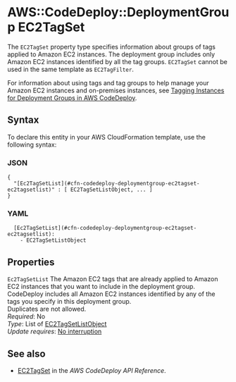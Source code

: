 # AWS::CodeDeploy::DeploymentGroup EC2TagSet<a name="aws-properties-codedeploy-deploymentgroup-ec2tagset"></a>

The `EC2TagSet` property type specifies information about groups of tags applied to Amazon EC2 instances\. The deployment group includes only Amazon EC2 instances identified by all the tag groups\. `EC2TagSet` cannot be used in the same template as `EC2TagFilter`\.

For information about using tags and tag groups to help manage your Amazon EC2 instances and on\-premises instances, see [Tagging Instances for Deployment Groups in AWS CodeDeploy](https://docs.aws.amazon.com/codedeploy/latest/userguide/instances-tagging.html)\.

## Syntax<a name="aws-properties-codedeploy-deploymentgroup-ec2tagset-syntax"></a>

To declare this entity in your AWS CloudFormation template, use the following syntax:

### JSON<a name="aws-properties-codedeploy-deploymentgroup-ec2tagset-syntax.json"></a>

```
{
  "[Ec2TagSetList](#cfn-codedeploy-deploymentgroup-ec2tagset-ec2tagsetlist)" : [ EC2TagSetListObject, ... ]
}
```

### YAML<a name="aws-properties-codedeploy-deploymentgroup-ec2tagset-syntax.yaml"></a>

```
  [Ec2TagSetList](#cfn-codedeploy-deploymentgroup-ec2tagset-ec2tagsetlist):
    - EC2TagSetListObject
```

## Properties<a name="aws-properties-codedeploy-deploymentgroup-ec2tagset-properties"></a>

`Ec2TagSetList` <a name="cfn-codedeploy-deploymentgroup-ec2tagset-ec2tagsetlist"></a>
The Amazon EC2 tags that are already applied to Amazon EC2 instances that you want to include in the deployment group\. CodeDeploy includes all Amazon EC2 instances identified by any of the tags you specify in this deployment group\.  
 Duplicates are not allowed\.  
_Required_: No  
_Type_: List of [EC2TagSetListObject](aws-properties-codedeploy-deploymentgroup-ec2tagsetlistobject.md)  
_Update requires_: [No interruption](https://docs.aws.amazon.com/AWSCloudFormation/latest/UserGuide/using-cfn-updating-stacks-update-behaviors.html#update-no-interrupt)

## See also<a name="aws-properties-codedeploy-deploymentgroup-ec2tagset--seealso"></a>

- [EC2TagSet](https://docs.aws.amazon.com/codedeploy/latest/APIReference/API_EC2TagSet.html) in the _AWS CodeDeploy API Reference_\.
